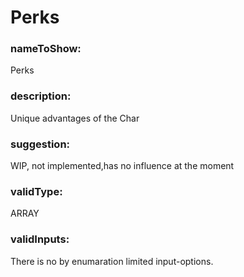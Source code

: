

# Perks



    


### nameToShow:
    
Perks    


### description:
    
Unique advantages of the Char    


### suggestion:
    
WIP, not implemented,has no influence at the moment    


### validType:
    
ARRAY    


### validInputs:
    
There is no by enumaration limited input-options.  


